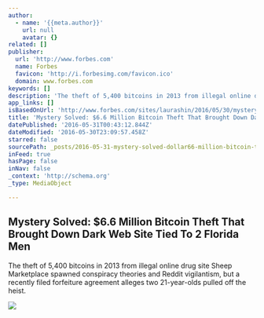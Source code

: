 ```yaml
---
author:
  - name: '{{meta.author}}'
    url: null
    avatar: {}
related: []
publisher:
  url: 'http://www.forbes.com'
  name: Forbes
  favicon: 'http://i.forbesimg.com/favicon.ico'
  domain: www.forbes.com
keywords: []
description: 'The theft of 5,400 bitcoins in 2013 from illegal online drug site Sheep Marketplace spawned conspiracy theories and Reddit vigilantism, but a recently filed forfeiture agreement alleges two 21-year-olds pulled off the heist.'
app_links: []
isBasedOnUrl: 'http://www.forbes.com/sites/laurashin/2016/05/30/mystery-solved-6-6-million-bitcoin-theft-that-brought-down-dark-web-site-tied-to-2-florida-men/'
title: 'Mystery Solved: $6.6 Million Bitcoin Theft That Brought Down Dark Web Site Tied To 2 Florida Men'
datePublished: '2016-05-31T00:43:12.844Z'
dateModified: '2016-05-30T23:09:57.458Z'
starred: false
sourcePath: _posts/2016-05-31-mystery-solved-dollar66-million-bitcoin-theft-that-brought-down.md
inFeed: true
hasPage: false
inNav: false
_context: 'http://schema.org'
_type: MediaObject

---
```

<article style=""><h1>Mystery Solved: $6.6 Million Bitcoin Theft That Brought Down Dark Web Site Tied To 2 Florida Men</h1><p>The theft of 5,400 bitcoins in 2013 from illegal online drug site Sheep Marketplace spawned conspiracy theories and Reddit vigilantism, but a recently filed forfeiture agreement alleges two 21-year-olds pulled off the heist.</p><img src="http://specials-images.forbesimg.com/imageserve/424788100/640x434.jpg?fit=scale" /></article>